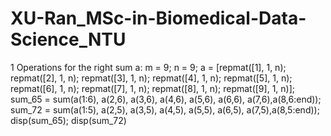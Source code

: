 # XU-Ran_MSc-in-Biomedical-Data-Science_NTU
1 Operations for the right sum
a: 
m = 9;
n = 9;
a = [repmat([1], 1, n); repmat([2], 1, n); repmat([3], 1, n); repmat([4], 1, n); repmat([5], 1, n); repmat([6], 1, n); repmat([7], 1, n); repmat([8], 1, n); repmat([9], 1, n)];
sum_65 = sum(a(1:6), a(2,6), a(3,6), a(4,6), a(5,6), a(6,6), a(7,6),a(8,6:end));
sum_72 = sum(a(1:5), a(2,5), a(3,5), a(4,5), a(5,5), a(6,5), a(7,5),a(8,5:end));
disp(sum_65);
disp(sum_72)
